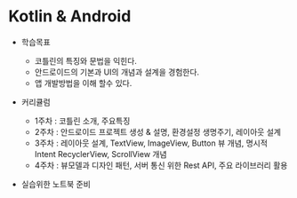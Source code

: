 # Kotlin & Android
 * 학습목표 
   * 코틀린의 특징와 문법을 익힌다.
   * 안드로이드의 기본과 UI의 개념과 설계을 경험한다.
   * 앱 개발방법을 이해 할수 있다.

 * 커리큘럼
   * 1주차 : 코틀린 소개, 주요특징
   * 2주차 : 안드로이드 프로젝트 생성 & 설명, 환경설정 생명주기, 레이아웃 설계
   * 3주차 : 레이아웃 설계, TextView, ImageView, Button 뷰 개념, 명시적 Intent RecyclerView, ScrollView 개념
   * 4주차 : 뷰모델과 디자인 패턴, 서버 통신 위한 Rest API, 주요 라이브러리 활용

 * 실습위한 노트북 준비

